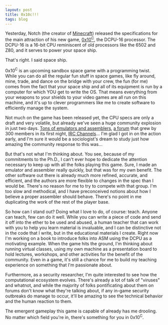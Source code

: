```yaml
---
layout: post
title: 0x10c!!!
tags: blog
---
```


Yesterday, Notch (the creator of <a href="http://minecraft.net">Minecraft</a>) released the specifications for the main attraction of his new game, <a href="http://0x10c.com">0x10<sup>C</sup></a>, the DCPU-16 processor.  The DCPU-16 is a 16-bit CPU reminiscent of old processors like the 6502 and Z80, and it serves to power your space ship.

That's right. I said space ship.

0x10<sup>C</sup> is an upcoming sandbox space game with a programming twist. While you can do all the regular fun stuff in space games, like fly around, mine, trade, and dance on the bridge with your crew, the fun (for me) comes from the fact that your space ship and all of its equipment is run by a computer for which YOU get to write the OS. That means everything from your weapons to your shields to your video games are all run on this machine, and it's up to clever programmers like me to create software to efficiently manage the system.

Not much on the game has been released yet, the CPU specs are only a draft and very volatile, but already we've seen a huge community explosion in just two days. <a href="http://0x10cwiki.org/index.php?title=DCPU-16">Tons of emulators and assemblers</a>, <a href="http://0x10cforum.com">a forum</a> that grew by 300 members in its first night, <a href="http://webchat.freenode.net/?channels=0x10c%2C0x10c-dev">IRC Channels</a>... I'm glad I got in on the action early, and I'm sure it would be a sociologist's dream to study just how amazing the community response to this was...

But that's not what I'm thinking about. You see, because of my commitments to the Ph.D., I can't ever hope to dedicate the attention necessary to keep up with all the folks playing this game. Sure, I made an emulator and assembler really quickly, but that was for my own benefit. The other software out there is already much more refined, accurate, and efficient, and the authors are more flexible to changes in the spec than I would be. There's no reason for me to try to compete with that group. I'm too slow and methodical, and I have preconceived notions about how I believe a proper assembler should behave. There's no point in me duplicating the work of the rest of the player base.

So how can I stand out? Doing what I love to do, of course: teach. Anyone can teach, few can do it well. While you can write a piece of code and send it off into the ether to be used and abused, a human teacher that can work with you to help you learn material is invaluable, and I can be distinctive not in the code that I write, but in the educational materials I create. Right now I'm working on a book to introduce folks into ASM using the DCPU as a motivating example. When the game hits the ground, I'm thinking about running virtual classes, using my own machine as a presentation board to hold lectures, workshops, and other activities for the benefit of the community. Even in a game, it's still a chance for me to build my teaching experience on something that I'm passionate about.

Furthermore, as a security researcher, I'm quite interested to see how the computational ecosystem evolves. There's already a lot of talk of "viruses" and whatnot, and while the majority of folks pontificating about them on forums don't know what they're talking about, if any in-game security outbreaks do manage to occur, it'll be amazing to see the technical behavior and the human reaction to them.

The emergent gameplay this game is capable of already has me drooling. No matter which field you're in, there's something for you in 0x10<sup>C</sup>.
